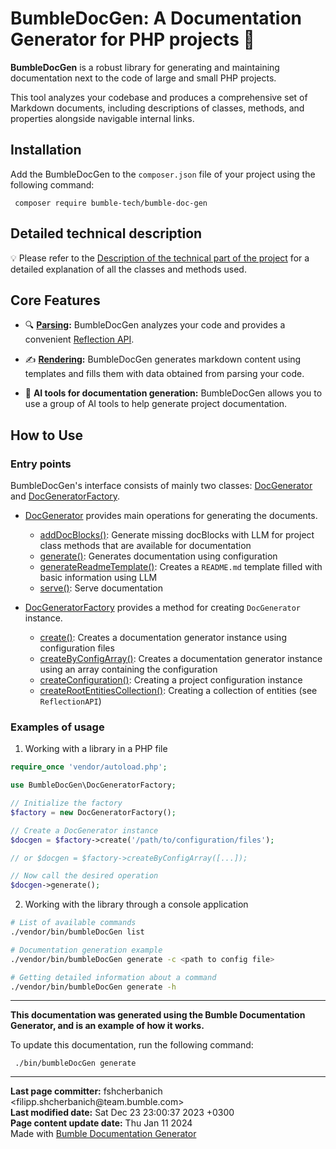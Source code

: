 <embed> <h1>BumbleDocGen: A Documentation Generator for PHP projects 🐝</h1> </embed>

<b>BumbleDocGen</b> is a robust library for generating and maintaining documentation next to the code of large and small PHP projects.

This tool analyzes your codebase and produces a comprehensive set of Markdown documents, including descriptions of classes, methods, and properties alongside navigable internal links.

<embed> <h2>Installation</h2> </embed>

Add the BumbleDocGen to the `composer.json` file of your project using the following command:

```console
 composer require bumble-tech/bumble-doc-gen
```


<embed> <h2>Detailed technical description</h2> </embed>

💡 Please refer to the <a href="/docs/tech/readme.md">Description of the technical part of the project</a> for a detailed explanation of all the classes and methods used.

<embed> <h2>Core Features</h2> </embed>

- 🔍 <b><a href="/docs/tech/02_parser/readme.md">Parsing</a>:</b>
  BumbleDocGen analyzes your code and provides a convenient <a href="/docs/tech/02_parser/reflectionApi/readme.md">Reflection API</a>.

- ✍️ <b><a href="/docs/tech/03_renderer/readme.md">Rendering</a>:</b>
  BumbleDocGen generates markdown content using templates and fills them with data obtained from parsing your code.

- 🧠 <b>AI tools for documentation generation:</b>
  BumbleDocGen allows you to use a group of AI tools to help generate project documentation.

<embed> <h2>How to Use</h2> </embed>

<embed> <h3>Entry points</h3> </embed>

BumbleDocGen's interface consists of mainly two classes: <a href="/docs/classes/DocGenerator.md">DocGenerator</a> and <a href="/docs/classes/DocGeneratorFactory.md">DocGeneratorFactory</a>.

- <a href="/docs/classes/DocGenerator.md">DocGenerator</a> provides main operations for generating the documents.

    - [addDocBlocks()](/docs/classes/DocGenerator.md#madddocblocks): Generate missing docBlocks with LLM for project class methods that are available for documentation
    - [generate()](/docs/classes/DocGenerator.md#mgenerate): Generates documentation using configuration
    - [generateReadmeTemplate()](/docs/classes/DocGenerator.md#mgeneratereadmetemplate): Creates a `README.md` template filled with basic information using LLM
    - [serve()](/docs/classes/DocGenerator.md#mserve): Serve documentation

- <a href="/docs/classes/DocGeneratorFactory.md">DocGeneratorFactory</a> provides a method for creating `DocGenerator` instance.

    - [create()](/docs/classes/DocGeneratorFactory.md#mcreate): Creates a documentation generator instance using configuration files
    - [createByConfigArray()](/docs/classes/DocGeneratorFactory.md#mcreatebyconfigarray): Creates a documentation generator instance using an array containing the configuration
    - [createConfiguration()](/docs/classes/DocGeneratorFactory.md#mcreateconfiguration): Creating a project configuration instance
    - [createRootEntitiesCollection()](/docs/classes/DocGeneratorFactory.md#mcreaterootentitiescollection): Creating a collection of entities (see `ReflectionAPI`)

<embed> <h3>Examples of usage</h3> </embed>

1) Working with a library in a PHP file

```php
require_once 'vendor/autoload.php';

use BumbleDocGen\DocGeneratorFactory;

// Initialize the factory
$factory = new DocGeneratorFactory();

// Create a DocGenerator instance
$docgen = $factory->create('/path/to/configuration/files');

// or $docgen = $factory->createByConfigArray([...]);

// Now call the desired operation
$docgen->generate();
```

2) Working with the library through a console application

```bash
# List of available commands
./vendor/bin/bumbleDocGen list

# Documentation generation example
./vendor/bin/bumbleDocGen generate -c <path to config file>

# Getting detailed information about a command
./vendor/bin/bumbleDocGen generate -h
```

------------------

**This documentation was generated using the Bumble Documentation Generator, and is an example of how it works.**

To update this documentation, run the following command:

```console
 ./bin/bumbleDocGen generate
```



<div id='page_committer_info'>
<hr>
<b>Last page committer:</b> fshcherbanich &lt;filipp.shcherbanich@team.bumble.com&gt;<br><b>Last modified date:</b>   Sat Dec 23 23:00:37 2023 +0300<br><b>Page content update date:</b> Thu Jan 11 2024<br>Made with <a href='https://github.com/bumble-tech/bumble-doc-gen/blob/master/docs/README.md'>Bumble Documentation Generator</a></div>